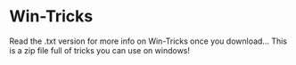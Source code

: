 # Win-Tricks
Read the .txt version for more info on Win-Tricks once you download...
This is a zip file full of tricks you can use on windows!
